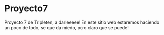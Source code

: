 # Proyecto7
Proyecto 7 de Tripleten, a darleeeee!
En este sitio web estaremos haciendo un poco de todo, se que da miedo, pero claro que se puede!